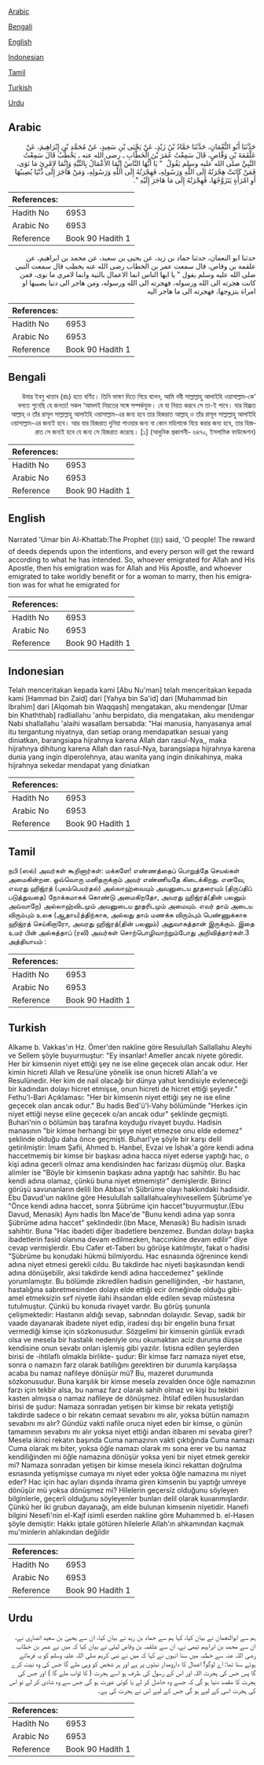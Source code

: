 [Arabic](#arabic)

[Bengali](#bengali)

[English](#english)

[Indonesian](#indonesian)

[Tamil](#tamil)

[Turkish](#turkish)

[Urdu](#urdu)

## Arabic


<div dir="rtl" lang="ar" style={{fontSize:'larger',backgroundColor:'#f8f9fa',padding:20}}>
حَدَّثَنَا أَبُو النُّعْمَانِ، حَدَّثَنَا حَمَّادُ بْنُ زَيْدٍ، عَنْ يَحْيَى بْنِ سَعِيدٍ، عَنْ مُحَمَّدِ بْنِ إِبْرَاهِيمَ، عَنْ عَلْقَمَةَ بْنِ وَقَّاصٍ، قَالَ سَمِعْتُ عُمَرَ بْنَ الْخَطَّابِ ـ رضى الله عنه ـ يَخْطُبُ قَالَ سَمِعْتُ النَّبِيَّ صلى الله عليه وسلم يَقُولُ ‏ "‏ يَا أَيُّهَا النَّاسُ إِنَّمَا الأَعْمَالُ بِالنِّيَّةِ وَإِنَّمَا لاِمْرِئٍ مَا نَوَى، فَمَنْ كَانَتْ هِجْرَتُهُ إِلَى اللَّهِ وَرَسُولِهِ، فَهِجْرَتُهُ إِلَى اللَّهِ وَرَسُولِهِ، وَمَنْ هَاجَرَ إِلَى دُنْيَا يُصِيبُهَا أَوِ امْرَأَةٍ يَتَزَوَّجُهَا، فَهِجْرَتُهُ إِلَى مَا هَاجَرَ إِلَيْهِ ‏"‏‏.‏
</div>
<div style={{backgroundColor:'#f8f9fa',padding:20, marginBottom: 10}}><table> <thead> <tr> <th>References:</th> <th></th> </tr> </thead> <tbody><tr><td>Hadith No</td><td>6953</td></tr><tr><td>Arabic No</td><td>6953</td></tr><tr><td>Reference</td><td>Book 90 Hadith 1</td></tr></tbody></table></div>


<div dir="rtl" lang="ar" style={{fontSize:'larger',backgroundColor:'#f8f9fa',padding:20}}>
حدثنا ابو النعمان، حدثنا حماد بن زيد، عن يحيى بن سعيد، عن محمد بن ابراهيم، عن علقمة بن وقاص، قال سمعت عمر بن الخطاب رضى الله عنه يخطب قال سمعت النبي صلى الله عليه وسلم يقول " يا ايها الناس انما الاعمال بالنية وانما لامري ما نوى، فمن كانت هجرته الى الله ورسوله، فهجرته الى الله ورسوله، ومن هاجر الى دنيا يصيبها او امراة يتزوجها، فهجرته الى ما هاجر اليه
</div>
<div style={{backgroundColor:'#f8f9fa',padding:20, marginBottom: 10}}><table> <thead> <tr> <th>References:</th> <th></th> </tr> </thead> <tbody><tr><td>Hadith No</td><td>6953</td></tr><tr><td>Arabic No</td><td>6953</td></tr><tr><td>Reference</td><td>Book 90 Hadith 1</td></tr></tbody></table></div>

## Bengali


<div dir="rtl" lang="bn" style={{fontSize:'larger',backgroundColor:'#f8f9fa',padding:20}}>
‘উমার ইবনু খাত্তাব (রাঃ) হতে বর্ণিত। তিনি ভাষণ দিতে গিয়ে বলেন, আমি নবী সাল্লাল্লাহু আলাইহি ওয়াসাল্লাম-কে বলতে শুনেছি হে জনতা! সকল ‘আমলই নিয়তের সঙ্গে সম্পর্কযুক্ত। যে যা নিয়ত করবে সে তা-ই পাবে। যার হিজ্রত আল্লাহ্ ও তাঁর রাসূল সাল্লাল্লাহু আলাইহি ওয়াসাল্লাম-এর জন্য হবে তার হিজরাত আল্লাহ্ ও তাঁর রাসূল সাল্লাল্লাহু আলাইহি ওয়াসাল্লাম-এর জন্যই হবে। আর যার হিজরাত দুনিয়া পাওয়ার জন্য বা কোন মহিলাকে বিয়ে করার জন্য হবে, তার হিজরাত সে জন্যই হবে যে জন্য সে হিজরাত করেছে। [১] (আধুনিক প্রকাশনী- ৬৪৭০, ইসলামিক ফাউন্ডেশন)
</div>
<div style={{backgroundColor:'#f8f9fa',padding:20, marginBottom: 10}}><table> <thead> <tr> <th>References:</th> <th></th> </tr> </thead> <tbody><tr><td>Hadith No</td><td>6953</td></tr><tr><td>Arabic No</td><td>6953</td></tr><tr><td>Reference</td><td>Book 90 Hadith 1</td></tr></tbody></table></div>

## English


<div dir="ltr" lang="en" style={{fontSize:'larger',backgroundColor:'#f8f9fa',padding:20}}>
Narrated 'Umar bin Al-Khattab:The Prophet (ﷺ) said, 'O people! The reward of deeds depends upon the intentions, and every person will get the reward according to what he has intended. So, whoever emigrated for Allah and His Apostle, then his emigration was for Allah and His Apostle, and whoever emigrated to take worldly benefit or for a woman to marry, then his emigration was for what he emigrated for
</div>
<div style={{backgroundColor:'#f8f9fa',padding:20, marginBottom: 10}}><table> <thead> <tr> <th>References:</th> <th></th> </tr> </thead> <tbody><tr><td>Hadith No</td><td>6953</td></tr><tr><td>Arabic No</td><td>6953</td></tr><tr><td>Reference</td><td>Book 90 Hadith 1</td></tr></tbody></table></div>

## Indonesian


<div dir="ltr" lang="id" style={{fontSize:'larger',backgroundColor:'#f8f9fa',padding:20}}>
Telah menceritakan kepada kami [Abu Nu'man] telah menceritakan kepada kami [Hammad bin Zaid] dari [Yahya bin Sa'id] dari [Muhammad bin Ibrahim] dari [Alqomah bin Waqqash] mengatakan, aku mendengar [Umar bin Khaththab] radliallahu 'anhu berpidato, dia mengatakan, aku mendengar Nabi shallallahu 'alaihi wasallam bersabda: "Hai manusia, hanyasanya amal itu tergantung niyatnya, dan setiap orang mendapatkan sesuai yang diniatkan, barangsiapa hijrahnya karena Allah dan rasul-Nya,, maka hijrahnya dihitung karena Allah dan rasul-Nya, barangsiapa hijrahnya karena dunia yang ingin diperolehnya, atau wanita yang ingin dinikahinya, maka hijrahnya sekedar mendapat yang diniatkan
</div>
<div style={{backgroundColor:'#f8f9fa',padding:20, marginBottom: 10}}><table> <thead> <tr> <th>References:</th> <th></th> </tr> </thead> <tbody><tr><td>Hadith No</td><td>6953</td></tr><tr><td>Arabic No</td><td>6953</td></tr><tr><td>Reference</td><td>Book 90 Hadith 1</td></tr></tbody></table></div>

## Tamil


<div dir="ltr" lang="ta" style={{fontSize:'larger',backgroundColor:'#f8f9fa',padding:20}}>
நபி (ஸல்) அவர்கள் கூறினார்கள்: மக்களே! எண்ணத்தைப் பொறுத்தே செயல்கள் அமைகின்றன. ஒவ்வொரு மனிதருக்கும் அவர் எண்ணியதே கிடைக்கிறது. எனவே, எவரது ஹிஜ்ரத் (புலம்பெயர்தல்) அல்லாஹ்வையும் அவனுடைய தூதரையும் (திருப்திப் படுத்துவதை) நோக்கமாகக் கொண்டு அமைகிறதோ, அவரது ஹிஜ்ரத்(தின் பலனும் அவ்வாறே) அல்லாஹ்விடமும் அவனுடைய தூதரிடமும் அமையும். எவர் தாம் அடைய விரும்பும் உலக (ஆதாய)த்திற்காக, அல்லது தாம் மணக்க விரும்பும் பெண்ணுக்காக ஹிஜ்ரத் செய்கிறாரோ, அவரது ஹிஜ்ரத்(தின் பலனும்) அதுவாகத்தான் இருக்கும். இதை உமர் பின் அல்கத்தாப் (ரலி) அவர்கள் சொற்பொழிவாற்றும்போது அறிவித்தார்கள்.3 அத்தியாயம் :
</div>
<div style={{backgroundColor:'#f8f9fa',padding:20, marginBottom: 10}}><table> <thead> <tr> <th>References:</th> <th></th> </tr> </thead> <tbody><tr><td>Hadith No</td><td>6953</td></tr><tr><td>Arabic No</td><td>6953</td></tr><tr><td>Reference</td><td>Book 90 Hadith 1</td></tr></tbody></table></div>

## Turkish


<div dir="ltr" lang="tr" style={{fontSize:'larger',backgroundColor:'#f8f9fa',padding:20}}>
Alkame b. Vakkas'ın Hz. Ömer'den nakline göre Resulullah Sallallahu Aleyhi ve Sellem şöyle buyurmuştur: "Ey insanlar! Ameller ancak niyete göredir. Her bir kimsenin niyet ettiği şey ne ise eline geçecek olan ancak odur. Her kimin hicreti Allah ve Resu/üne yönelik ise onun hicreti Allah'a ve Resulünedir. Her kim de nail olacağı bir dünya yahut kendisiyle evleneceği bir kadından dolayı hicret etmişse, onun hicreti de hicret ettiği şeyedir." Fethu'l-Bari Açıklaması: "Her bir kimsenin niyet ettiği şey ne ise eline geçecek olan ancak odur." Bu hadis Bed'ü'l-Vahy bölümünde "Herkes için niyet ettiği neyse eline geçecek o/an ancak odur" şeklinde geçmişti. Buhari'nin o bölümün baş tarafına koyduğu rivayet buydu. Hadisin manasının "bir kimse herhangi bir şeye niyet etmezse onu elde edemez" şeklinde olduğu daha önce geçmişti. Buharl'ye şöyle bir karşı delil getirilmiştir: İmam Şafii, Ahmed b. Hanbel, Evzai ve İshak'a göre kendi adına haccetmemiş bir kimse bir başkası adına hacca niyet ederse yaptığı hac, o kişi adına gecerli olmaz ama kendisinden hac farizası düşmüş olur. Başka alimler ise "Böyle bir kimsenin başkası adına yaptığı hac sahihtir. Bu hac kendi adına olamaz, çünkü buna niyet etmemiştir" demişlerdir. Birinci görüşü savunanların delili İbn Abbas'ın Şübrüme olayı hakkındaki hadisidir. Ebu Davud'un nakline göre Hesulullah sallallahualeyhivesellem Şübrüme'ye "Önce kendi adına haccet, sonra Şübrüme için haccet"buyurmuştur.(Ebu Davud, Menasik) Aynı hadis İbn Mace'de "Bunu kendi adına yap sonra Şübrüme adına haccet" şeklindedir.(ibn Mace, Menasik) Bu hadisin isnadı sahihtir. Buna "Hac ibadeti diğer ibadetlere benzemez. Bundan dolayı başka ibadetlerin fasid olanına devam edilmezken, haccınkine devam edilir" diye cevap vermişlerdir. Ebu Cafer et-Taberi bu görüşe katılmıştır, fakat o hadisi "Şübrüme bu konudaki hükmü bilmiyordu. Hac esnasında öğrenince kendi adına niyet etmesi gerekli cıldu. Bu takdirde hac niyeti başkasından kendi adına dönüşebilir, aksi takdirde kendi adına haccedemez" şeklinde yorumlamıştır. Bu bölümde zikredilen hadisin genelliğinden, -bir hastanın, hastalığına sabretmesinden dolayı elde ettiği ecir örneğinde olduğu gibi- amel etmeksizin sırf niyetle ilahi ihsandan elde edilen sevap müstesna tutulmuştur. Çünkü bu konuda rivayet vardır. Bu görüş şununla çelişmektedir: Hastanın aldığı sevap, sabrından dolayıdır. Sevap, sadık bir vaade dayanarak ibadete niyet edip, iradesi dışı bir engelin buna fırsat vermediği kimse için sözkonusudur. Sözgelimi bir kimsenin günlük evradı olsa ve mesela bir hastalık nedeniyle onu okumaktan aciz duruma düşse kendisine onun sevabı onları işlemiş gibi yazılır. İstisna edilen şeylerden birisi de -ihtilaflı olmakla birlikte- şudur: Bir kimse farz namaza niyet etse, sonra o namazın farz olarak batıllığını gerektiren bir durumla karşılaşsa acaba bu namaz nafileye dönüşür mü? Bu, mazeret durumunda sözkonusudur. Buna karşılık bir kimse mesela zevalden önce öğle namazının farzı için tekbir alsa, bu namaz farz olarak sahih olmaz ve kişi bu tekbiri kasten almışsa o namaz nafileye de dönüşmez. İhtilaf edilen hususlardan birisi de şudur: Namaza sonradan yetişen bir kimse bir rekata yetiştiği takdirde sadece o bir rekatın cemaat sevabını mı alır, yoksa bütün namazın sevabını mı alır? Gündüz vakti nafile oruca niyet eden bir kimse, o günün tamamının sevabını mı alır yoksa niyet ettiği andan itibaren mi sevaba girer? Mesela ikinci rekatın başında Cuma namazının vakti çıktığında Cuma namazı Cuma olarak mı biter, yoksa öğle namazı olarak mı sona erer ve bu namaz kendiliğinden mi öğle namazına dönüşür yoksa yeni bir niyet etmek gerekir mi? Namaza sonradan yetişen bir kimse mesela ikinci rekattan doğrulma esnasında yetişmişse cumaya mı niyet eder yoksa öğle namazına mı niyet eder? Hac için hac ayları dışında ihrama giren kimsenin bu yaptığı umreye dönüşür mü yoksa dönüşmez mi? Hilelerin geçersiz olduğunu söyleyen bilginlerle, geçerli olduğunu söyleyenler bunları delil olarak kuııanmışlardır. Çünkü her iki grubun dayanağı, am elde bulunan kimsenin niyetidir. Hanefi bilgini Nesefi'nin el-Kajf isimli eserden nakline göre Muhammed b. el-Hasen şöyle demiştir: Hakkı iptale götüren hilelerle Allah'ın ahkamından kaçmak mu'minlerin ahlakından değildir
</div>
<div style={{backgroundColor:'#f8f9fa',padding:20, marginBottom: 10}}><table> <thead> <tr> <th>References:</th> <th></th> </tr> </thead> <tbody><tr><td>Hadith No</td><td>6953</td></tr><tr><td>Arabic No</td><td>6953</td></tr><tr><td>Reference</td><td>Book 90 Hadith 1</td></tr></tbody></table></div>

## Urdu


<div dir="rtl" lang="ur" style={{fontSize:'larger',backgroundColor:'#f8f9fa',padding:20}}>
ہم سے ابوالنعمان نے بیان کیا، کہا ہم سے حماد بن زید نے بیان کیا، ان سے یحییٰ بن سعید انصاری نے، ان سے محمد بن ابراہیم تیمی نے، ان سے علقمہ بن وقاص لیثی نے بیان کیا کہ میں نے عمر بن خطاب رضی اللہ عنہ سے خطبہ میں سنا انہوں نے کہا کہ میں نے نبی کریم صلی اللہ علیہ وسلم کو یہ فرماتے ہوئے سنا تھا: اے لوگو! اعمال کا دارومدار نیتوں پر ہے اور ہر شخص کو وہی ملے گا جس کی وہ نیت کرے گا پس جس کی ہجرت اللہ اور اس کے رسول کی طرف ہو اسے ہجرت ( کا ثواب ملے گا ) اور جس کی ہجرت کا مقصد دنیا ہو گی کہ جسے وہ حاصل کر لے یا کوئی عورت ہو گی جس سے وہ شادی کر لے تو اس کی ہجرت اسی کے لیے ہو گی جس کے لیے اس نے ہجرت کی ہے۔
</div>
<div style={{backgroundColor:'#f8f9fa',padding:20, marginBottom: 10}}><table> <thead> <tr> <th>References:</th> <th></th> </tr> </thead> <tbody><tr><td>Hadith No</td><td>6953</td></tr><tr><td>Arabic No</td><td>6953</td></tr><tr><td>Reference</td><td>Book 90 Hadith 1</td></tr></tbody></table></div>